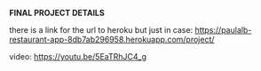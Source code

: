 **FINAL PROJECT DETAILS**

there is a link for the url to heroku but just in case:
https://paulalb-restaurant-app-8db7ab296958.herokuapp.com/project/

video:
https://youtu.be/5EaTRhJC4_g
